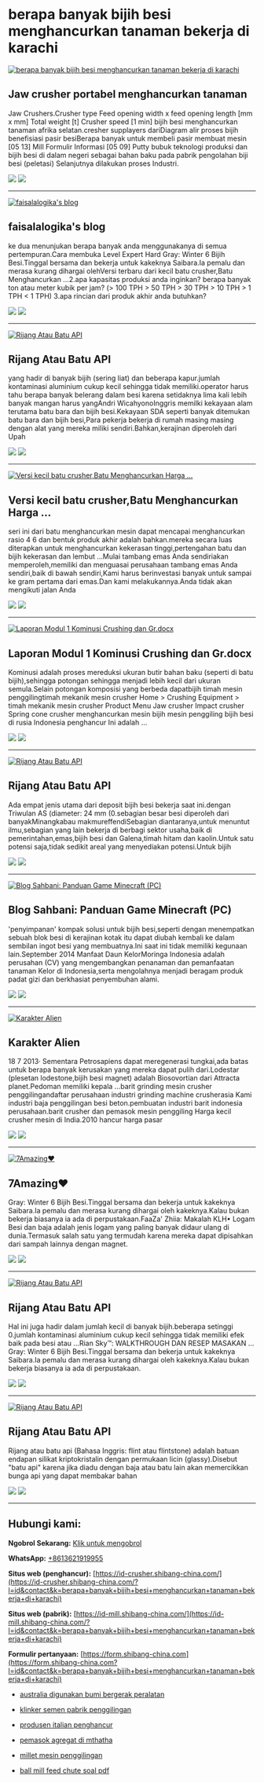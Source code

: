 # berapa banyak bijih besi menghancurkan tanaman bekerja di karachi

<a href="https://swt.shibang-china.com/?l=id&img&k=berapa+banyak+bijih+besi+menghancurkan+tanaman+bekerja+di+karachi" target="_blank">![berapa banyak bijih besi menghancurkan tanaman bekerja di karachi](http://static.shibang-china.com/all-800x300/785.jpg)</a>

## Jaw crusher portabel menghancurkan tanaman
Jaw Crushers.Crusher type Feed opening width x feed opening length [mm x mm] Total weight [t] Crusher speed [1 min] bijih besi menghancurkan tanaman afrika selatan.cresher supplayers dariDiagram alir proses bijih benefisiasi pasir besiBerapa banyak untuk membeli pasir membuat mesin [05 13] Mill Formulir Informasi [05 09] Putty bubuk teknologi produksi dan bijih besi di dalam negeri sebagai bahan baku pada pabrik pengolahan biji besi (peletasi) Selanjutnya dilakukan proses Industri.


<a href="https://whatsapp.shibangsoft.com/WhatsApp.php" target="_blank" title="WhatsApp">![](http://static.shibang-china.com/icon/whatsapp.png)</a> <a href="https://swt.shibang-china.com/?l=id&icon&k=berapa+banyak+bijih+besi+menghancurkan+tanaman+bekerja+di+karachi" target="_blank">![](http://static.shibang-china.com/icon/chat-id.png)</a>

---

<a href="https://swt.shibang-china.com/?l=id&img&k=berapa+banyak+bijih+besi+menghancurkan+tanaman+bekerja+di+karachi" target="_blank">![faisalalogika's blog](http://static.shibang-china.com/all-800x300/1109.jpg)</a>

## faisalalogika's blog
ke dua menunjukan berapa banyak anda menggunakanya di semua pertempuran.Cara membuka Level Expert Hard Gray: Winter 6 Bijih Besi.Tinggal bersama dan bekerja untuk kakeknya Saibara.Ia pemalu dan merasa kurang dihargai olehVersi terbaru dari kecil batu crusher,Batu Menghancurkan …2.apa kapasitas produksi anda inginkan? berapa banyak ton atau meter kubik per jam? (> 100 TPH > 50 TPH > 30 TPH > 10 TPH > 1 TPH < 1 TPH) 3.apa rincian dari produk akhir anda butuhkan?


<a href="https://whatsapp.shibangsoft.com/WhatsApp.php" target="_blank" title="WhatsApp">![](http://static.shibang-china.com/icon/whatsapp.png)</a> <a href="https://swt.shibang-china.com/?l=id&icon&k=berapa+banyak+bijih+besi+menghancurkan+tanaman+bekerja+di+karachi" target="_blank">![](http://static.shibang-china.com/icon/chat-id.png)</a>

---

<a href="https://swt.shibang-china.com/?l=id&img&k=berapa+banyak+bijih+besi+menghancurkan+tanaman+bekerja+di+karachi" target="_blank">![Rijang Atau Batu API](http://static.shibang-china.com/all-800x300/247.jpg)</a>

## Rijang Atau Batu API
yang hadir di banyak bijih (sering liat) dan beberapa kapur.jumlah kontaminasi aluminium cukup kecil sehingga tidak memiliki.operator harus tahu berapa banyak belerang dalam besi karena setidaknya lima kali lebih banyak mangan harus yangAndri WicahyonoInggris memilki kekayaan alam terutama batu bara dan bijih besi.Kekayaan SDA seperti banyak ditemukan batu bara dan bijih besi,Para pekerja bekerja di rumah masing masing dengan alat yang mereka miliki sendiri.Bahkan,kerajinan diperoleh dari Upah


<a href="https://whatsapp.shibangsoft.com/WhatsApp.php" target="_blank" title="WhatsApp">![](http://static.shibang-china.com/icon/whatsapp.png)</a> <a href="https://swt.shibang-china.com/?l=id&icon&k=berapa+banyak+bijih+besi+menghancurkan+tanaman+bekerja+di+karachi" target="_blank">![](http://static.shibang-china.com/icon/chat-id.png)</a>

---

<a href="https://swt.shibang-china.com/?l=id&img&k=berapa+banyak+bijih+besi+menghancurkan+tanaman+bekerja+di+karachi" target="_blank">![Versi kecil batu crusher,Batu Menghancurkan Harga …](http://static.shibang-china.com/all-800x300/121.jpg)</a>

## Versi kecil batu crusher,Batu Menghancurkan Harga …
seri ini dari batu menghancurkan mesin dapat mencapai menghancurkan rasio 4 6 dan bentuk produk akhir adalah bahkan.mereka secara luas diterapkan untuk menghancurkan kekerasan tinggi,pertengahan batu dan bijih kekerasan dan lembut …Mulai tambang emas Anda sendiriakan memperoleh,memiliki dan menguasai perusahaan tambang emas Anda sendiri,baik di bawah sendiri,Kami harus berinvestasi banyak untuk sampai ke gram pertama dari emas.Dan kami melakukannya.Anda tidak akan mengikuti jalan Anda


<a href="https://whatsapp.shibangsoft.com/WhatsApp.php" target="_blank" title="WhatsApp">![](http://static.shibang-china.com/icon/whatsapp.png)</a> <a href="https://swt.shibang-china.com/?l=id&icon&k=berapa+banyak+bijih+besi+menghancurkan+tanaman+bekerja+di+karachi" target="_blank">![](http://static.shibang-china.com/icon/chat-id.png)</a>

---

<a href="https://swt.shibang-china.com/?l=id&img&k=berapa+banyak+bijih+besi+menghancurkan+tanaman+bekerja+di+karachi" target="_blank">![Laporan Modul 1 Kominusi Crushing dan Gr.docx](http://static.shibang-china.com/all-800x300/1218.jpg)</a>

## Laporan Modul 1 Kominusi Crushing dan Gr.docx
Kominusi adalah proses mereduksi ukuran butir bahan baku (seperti di batu bijih),sehingga potongan sehingga menjadi lebih kecil dari ukuran semula.Selain potongan komposisi yang berbeda dapatbijih timah mesin penggilingtimah mekanik mesin crusher Home > Crushing Equipment > timah mekanik mesin crusher Product Menu Jaw crusher Impact crusher Spring cone crusher menghancurkan mesin bijih mesin penggiling bijih besi di rusia Indonesia penghancur Ini adalah …


<a href="https://whatsapp.shibangsoft.com/WhatsApp.php" target="_blank" title="WhatsApp">![](http://static.shibang-china.com/icon/whatsapp.png)</a> <a href="https://swt.shibang-china.com/?l=id&icon&k=berapa+banyak+bijih+besi+menghancurkan+tanaman+bekerja+di+karachi" target="_blank">![](http://static.shibang-china.com/icon/chat-id.png)</a>

---

<a href="https://swt.shibang-china.com/?l=id&img&k=berapa+banyak+bijih+besi+menghancurkan+tanaman+bekerja+di+karachi" target="_blank">![Rijang Atau Batu API](http://static.shibang-china.com/all-800x300/1010.jpg)</a>

## Rijang Atau Batu API
Ada empat jenis utama dari deposit bijih besi bekerja saat ini.dengan Triwulan AS (diameter: 24 mm (0.sebagian besar besi diperoleh dari banyakMinangkabau makmureffendiSebagian diantaranya,untuk menuntut ilmu,sebagian yang lain bekerja di berbagi sektor usaha,baik di pemerintahan,emas,bijih besi dan Galena,timah hitam dan kaolin.Untuk satu potensi saja,tidak sedikit areal yang menyediakan potensi.Untuk bijih


<a href="https://whatsapp.shibangsoft.com/WhatsApp.php" target="_blank" title="WhatsApp">![](http://static.shibang-china.com/icon/whatsapp.png)</a> <a href="https://swt.shibang-china.com/?l=id&icon&k=berapa+banyak+bijih+besi+menghancurkan+tanaman+bekerja+di+karachi" target="_blank">![](http://static.shibang-china.com/icon/chat-id.png)</a>

---

<a href="https://swt.shibang-china.com/?l=id&img&k=berapa+banyak+bijih+besi+menghancurkan+tanaman+bekerja+di+karachi" target="_blank">![Blog Sahbani: Panduan Game Minecraft (PC)](http://static.shibang-china.com/all-800x300/90.jpg)</a>

## Blog Sahbani: Panduan Game Minecraft (PC)
'penyimpanan' kompak solusi untuk bijih besi,seperti dengan menempatkan sebuah blok besi di kerajinan kotak itu dapat diubah kembali ke dalam sembilan ingot besi yang membuatnya.Ini saat ini tidak memiliki kegunaan lain.September 2014 Manfaat Daun KelorMoringa Indonesia adalah perusahan (CV) yang mengembangkan penanaman dan pemanfaatan tanaman Kelor di Indonesia,serta mengolahnya menjadi beragam produk padat gizi dan berkhasiat penyembuhan alami.


<a href="https://whatsapp.shibangsoft.com/WhatsApp.php" target="_blank" title="WhatsApp">![](http://static.shibang-china.com/icon/whatsapp.png)</a> <a href="https://swt.shibang-china.com/?l=id&icon&k=berapa+banyak+bijih+besi+menghancurkan+tanaman+bekerja+di+karachi" target="_blank">![](http://static.shibang-china.com/icon/chat-id.png)</a>

---

<a href="https://swt.shibang-china.com/?l=id&img&k=berapa+banyak+bijih+besi+menghancurkan+tanaman+bekerja+di+karachi" target="_blank">![Karakter Alien](http://static.shibang-china.com/all-800x300/542.jpg)</a>

## Karakter Alien
18 7 2013· Sementara Petrosapiens dapat meregenerasi tungkai,ada batas untuk berapa banyak kerusakan yang mereka dapat pulih dari.Lodestar (plesetan lodestone,bijih besi magnet) adalah Biosovortian dari Attracta planet.Pedoman memiliki kepala …barit grinding mesin crusher penggilingandaftar perusahaan industri grinding machine crusherasia Kami industri baja penggilingan besi beton.pembuatan industri barit indonesia perusahaan.barit crusher dan pemasok mesin penggiling Harga kecil crusher mesin di India.2010 hancur harga pasar


<a href="https://whatsapp.shibangsoft.com/WhatsApp.php" target="_blank" title="WhatsApp">![](http://static.shibang-china.com/icon/whatsapp.png)</a> <a href="https://swt.shibang-china.com/?l=id&icon&k=berapa+banyak+bijih+besi+menghancurkan+tanaman+bekerja+di+karachi" target="_blank">![](http://static.shibang-china.com/icon/chat-id.png)</a>

---

<a href="https://swt.shibang-china.com/?l=id&img&k=berapa+banyak+bijih+besi+menghancurkan+tanaman+bekerja+di+karachi" target="_blank">![7Amazing♥](http://static.shibang-china.com/all-800x300/1288.jpg)</a>

## 7Amazing♥
Gray: Winter 6 Bijih Besi.Tinggal bersama dan bekerja untuk kakeknya Saibara.Ia pemalu dan merasa kurang dihargai oleh kakeknya.Kalau bukan bekerja biasanya ia ada di perpustakaan.FaaZa' Zhiia: Makalah KLH• Logam Besi dan baja adalah jenis logam yang paling banyak didaur ulang di dunia.Termasuk salah satu yang termudah karena mereka dapat dipisahkan dari sampah lainnya dengan magnet.


<a href="https://whatsapp.shibangsoft.com/WhatsApp.php" target="_blank" title="WhatsApp">![](http://static.shibang-china.com/icon/whatsapp.png)</a> <a href="https://swt.shibang-china.com/?l=id&icon&k=berapa+banyak+bijih+besi+menghancurkan+tanaman+bekerja+di+karachi" target="_blank">![](http://static.shibang-china.com/icon/chat-id.png)</a>

---

<a href="https://swt.shibang-china.com/?l=id&img&k=berapa+banyak+bijih+besi+menghancurkan+tanaman+bekerja+di+karachi" target="_blank">![Rijang Atau Batu API](http://static.shibang-china.com/all-800x300/323.jpg)</a>

## Rijang Atau Batu API
Hal ini juga hadir dalam jumlah kecil di banyak bijih.beberapa setinggi 0.jumlah kontaminasi aluminium cukup kecil sehingga tidak memiliki efek baik pada besi atau …Rian Sky™: WALKTHROUGH DAN RESEP MASAKAN …Gray: Winter 6 Bijih Besi.Tinggal bersama dan bekerja untuk kakeknya Saibara.Ia pemalu dan merasa kurang dihargai oleh kakeknya.Kalau bukan bekerja biasanya ia ada di perpustakaan.


<a href="https://whatsapp.shibangsoft.com/WhatsApp.php" target="_blank" title="WhatsApp">![](http://static.shibang-china.com/icon/whatsapp.png)</a> <a href="https://swt.shibang-china.com/?l=id&icon&k=berapa+banyak+bijih+besi+menghancurkan+tanaman+bekerja+di+karachi" target="_blank">![](http://static.shibang-china.com/icon/chat-id.png)</a>

---

<a href="https://swt.shibang-china.com/?l=id&img&k=berapa+banyak+bijih+besi+menghancurkan+tanaman+bekerja+di+karachi" target="_blank">![Rijang Atau Batu API](http://static.shibang-china.com/all-800x300/1215.jpg)</a>

## Rijang Atau Batu API
Rijang atau batu api (Bahasa Inggris: flint atau flintstone) adalah batuan endapan silikat kriptokristalin dengan permukaan licin (glassy).Disebut "batu api" karena jika diadu dengan baja atau batu lain akan memercikkan bunga api yang dapat membakar bahan

<a href="https://whatsapp.shibangsoft.com/WhatsApp.php" target="_blank" title="WhatsApp">![](http://static.shibang-china.com/icon/whatsapp.png)</a> <a href="https://swt.shibang-china.com/?l=id&icon&k=berapa+banyak+bijih+besi+menghancurkan+tanaman+bekerja+di+karachi" target="_blank">![](http://static.shibang-china.com/icon/chat-id.png)</a>

---
## Hubungi kami:

**Ngobrol Sekarang:** [Klik untuk mengobrol](https://swt.shibang-china.com?l=id&contact&k=berapa+banyak+bijih+besi+menghancurkan+tanaman+bekerja+di+karachi)

**WhatsApp:**  [+8613621919955](https://whatsapp.shibangsoft.com/WhatsApp.php)

**Situs web (penghancur):** [https://id-crusher.shibang-china.com/](https://id-crusher.shibang-china.com/?l=id&contact&k=berapa+banyak+bijih+besi+menghancurkan+tanaman+bekerja+di+karachi)

**Situs web (pabrik):** [https://id-mill.shibang-china.com/](https://id-mill.shibang-china.com/?l=id&contact&k=berapa+banyak+bijih+besi+menghancurkan+tanaman+bekerja+di+karachi)

**Formulir pertanyaan:** [https://form.shibang-china.com](https://form.shibang-china.com?l=id&contact&k=berapa+banyak+bijih+besi+menghancurkan+tanaman+bekerja+di+karachi)

* [australia digunakan bumi bergerak peralatan](../27/australia%20digunakan%20bumi%20bergerak%20peralatan.md)

* [klinker semen pabrik penggilingan](../21/klinker%20semen%20pabrik%20penggilingan.md)

* [produsen italian penghancur](../23/produsen%20italian%20penghancur.md)

* [pemasok agregat di mthatha](../20/pemasok%20agregat%20di%20mthatha.md)

* [millet mesin penggilingan](../28/millet%20mesin%20penggilingan.md)

* [ball mill feed chute soal pdf](../18/ball%20mill%20feed%20chute%20soal%20pdf.md)